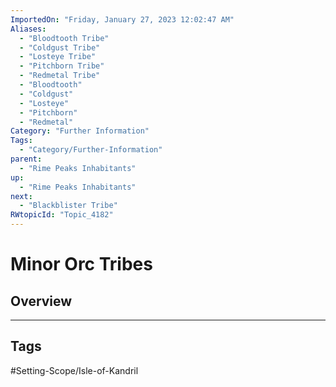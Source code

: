 ```yaml
---
ImportedOn: "Friday, January 27, 2023 12:02:47 AM"
Aliases:
  - "Bloodtooth Tribe"
  - "Coldgust Tribe"
  - "Losteye Tribe"
  - "Pitchborn Tribe"
  - "Redmetal Tribe"
  - "Bloodtooth"
  - "Coldgust"
  - "Losteye"
  - "Pitchborn"
  - "Redmetal"
Category: "Further Information"
Tags:
  - "Category/Further-Information"
parent:
  - "Rime Peaks Inhabitants"
up:
  - "Rime Peaks Inhabitants"
next:
  - "Blackblister Tribe"
RWtopicId: "Topic_4182"
---
```

# Minor Orc Tribes
## Overview

---
## Tags
#Setting-Scope/Isle-of-Kandril

